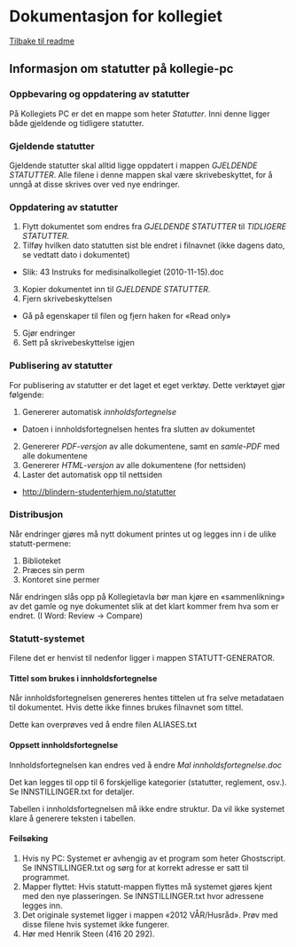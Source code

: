 # Dokumentasjon for kollegiet
[Tilbake til readme](../README.md)

## Informasjon om statutter på kollegie-pc

### Oppbevaring og oppdatering av statutter
På Kollegiets PC er det en mappe som heter *Statutter*. Inni denne ligger både gjeldende og tidligere statutter.

### Gjeldende statutter
Gjeldende statutter skal alltid ligge oppdatert i mappen *GJELDENDE STATUTTER*. Alle filene i denne mappen skal være skrivebeskyttet, for å unngå at disse skrives over ved nye endringer.

### Oppdatering av statutter
1. Flytt dokumentet som endres fra *GJELDENDE STATUTTER* til *TIDLIGERE STATUTTER*.
2. Tilføy hvilken dato statutten sist ble endret i filnavnet (ikke dagens dato, se vedtatt dato i dokumentet)
  * Slik: 43 Instruks for medisinalkollegiet (2010-11-15).doc
3. Kopier dokumentet inn til *GJELDENDE STATUTTER*.
4. Fjern skrivebeskyttelsen
  * Gå på egenskaper til filen og fjern haken for «Read only»
5. Gjør endringer
6. Sett på skrivebeskyttelse igjen

### Publisering av statutter
For publisering av statutter er det laget et eget verktøy. Dette verktøyet gjør følgende:

1. Genererer automatisk *innholdsfortegnelse*
  * Datoen i innholdsfortegnelsen hentes fra slutten av dokumentet
2. Genererer *PDF-versjon* av alle dokumentene, samt en *samle-PDF* med alle dokumentene
3. Genererer *HTML-versjon* av alle dokumentene (for nettsiden)
4. Laster det automatisk opp til nettsiden
  * http://blindern-studenterhjem.no/statutter

### Distribusjon
Når endringer gjøres må nytt dokument printes ut og legges inn i de ulike statutt-permene:

1. Biblioteket
2. Præces sin perm
3. Kontoret sine permer

Når endringen slås opp på Kollegietavla bør man kjøre en «sammenlikning» av det gamle og nye dokumentet slik at det klart kommer frem hva som er endret. (I Word: Review -> Compare)

### Statutt-systemet
Filene det er henvist til nedenfor ligger i mappen STATUTT-GENERATOR.

#### Tittel som brukes i innholdsfortegnelse
Når innholdsfortegnelsen genereres hentes tittelen ut fra selve metadataen til dokumentet. Hvis dette ikke finnes brukes filnavnet som tittel.

Dette kan overprøves ved å endre filen ALIASES.txt

#### Oppsett innholdsfortegnelse
Innholdsfortegnelsen kan endres ved å endre *Mal innholdsfortegnelse.doc*

Det kan legges til opp til 6 forskjellige kategorier (statutter, reglement, osv.). Se INNSTILLINGER.txt for detaljer.

Tabellen i innholdsfortegnelsen må ikke endre struktur. Da vil ikke systemet klare å generere teksten i tabellen.

#### Feilsøking
1. Hvis ny PC: Systemet er avhengig av et program som heter Ghostscript. Se INNSTILLINGER.txt og sørg for at korrekt adresse er satt til programmet.
2. Mapper flyttet: Hvis statutt-mappen flyttes må systemet gjøres kjent med den nye plasseringen. Se INNSTILLINGER.txt hvor adressene legges inn.
3. Det originale systemet ligger i mappen «2012 VÅR/Husråd». Prøv med disse filene hvis systemet ikke fungerer.
4. Hør med Henrik Steen (416 20 292).
